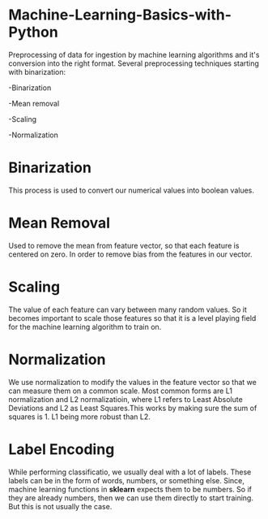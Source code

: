# Machine-Learning-Basics-with-Python
Preprocessing of data for ingestion by machine learning algorithms and it's conversion into the right format. Several preprocessing techniques starting with binarization:

-Binarization

-Mean removal

-Scaling

-Normalization

# Binarization
This process is used to convert our numerical values into boolean values.

# Mean Removal
Used to remove the mean from feature vector, so that each feature is centered on zero. In order to remove bias from the features
in our vector.

# Scaling 
The value of each feature can vary between many random values. So it becomes important to scale those features so that it is a level playing field for the machine learning algorithm to train on.

# Normalization
We use normalization to modify the values in the feature vector so that we can measure them on a common scale. Most common forms are L1 normalization and L2 normalizatioin, where L1 refers to Least Absolute Deviations and L2 as Least Squares.This works by making sure the sum of squares is 1. L1 being more robust than L2.


# Label Encoding
While performing classificatio, we usually deal with a lot of labels. These labels can be in the form of words, numbers, or something else. Since, machine learning functions in **sklearn** expects them to be numbers. So if they are already numbers, then we can use them directly to start training. But this is not usually the case.
